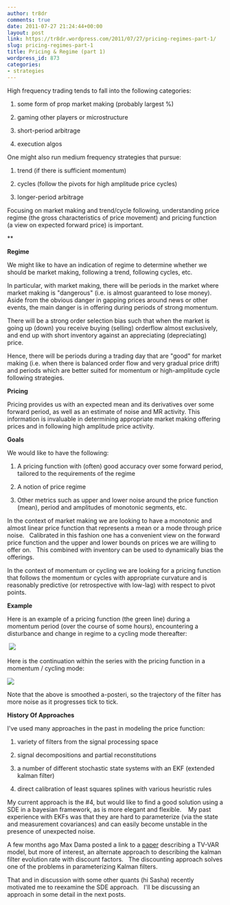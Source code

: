```yaml
---
author: tr8dr
comments: true
date: 2011-07-27 21:24:44+00:00
layout: post
link: https://tr8dr.wordpress.com/2011/07/27/pricing-regimes-part-1/
slug: pricing-regimes-part-1
title: Pricing & Regime (part 1)
wordpress_id: 873
categories:
- strategies
---
```


High frequency trading tends to fall into the following categories:



	
  1. some form of prop market making (probably largest %)

	
  2. gaming other players or microstructure

	
  3. short-period arbitrage

	
  4. execution algos




One might also run medium frequency strategies that pursue:





	
  1. trend (if there is sufficient momentum)

	
  2. cycles (follow the pivots for high amplitude price cycles)

	
  3. longer-period arbitrage




Focusing on market making and trend/cycle following, understanding price regime (the gross characteristics of price movement) and pricing function (a view on expected forward price) is important.


**


**Regime**




We might like to have an indication of regime to determine whether we should be market making, following a trend, following cycles, etc.


  



In particular, with market making, there will be periods in the market where market making is "dangerous" (i.e. is almost guaranteed to lose money).   Aside from the obvious danger in gapping prices around news or other events, the main danger is in offering during periods of strong momentum.


  



There will be a strong order selection bias such that when the market is going up (down) you receive buying (selling) orderflow almost exclusively, and end up with short inventory against an appreciating (depreciating) price.


  



Hence, there will be periods during a trading day that are "good" for market making (i.e. when there is balanced order flow and very gradual price drift) and periods which are better suited for momentum or high-amplitude cycle following strategies.





  



**Pricing**




Pricing provides us with an expected mean and its derivatives over some forward period, as well as an estimate of noise and MR activity.   This information is invaluable in determining appropriate market making offering prices and in following high amplitude price activity.


  



**Goals**




We would like to have the following:








	
  1. A pricing function with (often) good accuracy over some forward period, tailored to the requirements of the regime

	
  2. A notion of price regime

	
  3. Other metrics such as upper and lower noise around the price function (mean), period and amplitudes of monotonic segments, etc.




In the context of market making we are looking to have a monotonic and almost linear price function that represents a mean or a mode through price noise.   Calibrated in this fashion one has a convenient view on the forward price function and the upper and lower bounds on prices we are willing to offer on.   This combined with inventory can be used to dynamically bias the offerings.


  



In the context of momentum or cycling we are looking for a pricing function that follows the momentum or cycles with appropriate curvature and is reasonably predictive (or retrospective with low-lag) with respect to pivot points.


  



**Example**




Here is an example of a pricing function (the green line) during a momentum period (over the course of some hours), encountering a disturbance and change in regime to a cycling mode thereafter:


  



 [![](http://tr8dr.files.wordpress.com/2011/07/screen-shot-2011-07-27-at-2-39-48-pm1.png)](http://tr8dr.files.wordpress.com/2011/07/screen-shot-2011-07-27-at-2-39-48-pm1.png)


  



Here is the continuation within the series with the pricing function in a momentum / cycling mode:




[![](http://tr8dr.files.wordpress.com/2011/07/screen-shot-2011-07-27-at-4-36-10-pm.png)](http://tr8dr.files.wordpress.com/2011/07/screen-shot-2011-07-27-at-4-36-10-pm.png)


  



Note that the above is smoothed a-posteri, so the trajectory of the filter has more noise as it progresses tick to tick.


  



**History Of Approaches**




I've used many approaches in the past in modeling the price function:








	
  1. variety of filters from the signal processing space

	
  2. signal decompositions and partial reconstitutions

	
  3. a number of different stochastic state systems with an EKF (extended kalman filter)

	
  4. direct calibration of least squares splines with various heuristic rules




My current approach is the #4, but would like to find a good solution using a SDE in a bayesian framework, as is more elegant and flexible.    My past experience with EKFs was that they are hard to parameterize (via the state and measurement covariances) and can easily become unstable in the presence of unexpected noise.





  



A few months ago Max Dama posted a link to a [paper](http://arxiv.org/abs/0802.0220) describing a TV-VAR model, but more of interest, an alternate approach to describing the kalman filter evolution rate with discount factors.   The discounting approach solves one of the problems in parameterizing Kalman filters.


  



That and in discussion with some other quants (hi Sasha) recently motivated me to reexamine the SDE approach.   I'll be discussing an approach in some detail in the next posts.
